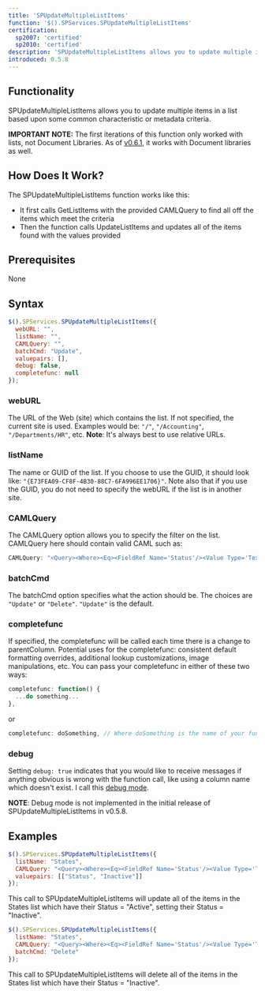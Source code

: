 ```yaml
---
title: 'SPUpdateMultipleListItems'
function: '$().SPServices.SPUpdateMultipleListItems'
certification:
  sp2007: 'certified'
  sp2010: 'certified'
description: 'SPUpdateMultipleListItems allows you to update multiple items in a list based upon some common characteristic or metadata criteria.'
introduced: 0.5.8
---
```


## Functionality

SPUpdateMultipleListItems allows you to update multiple items in a list based upon some common characteristic or metadata criteria.

**IMPORTANT NOTE:** The first iterations of this function only worked with lists, not Document Libraries. As of [v0.6.1](http://spservices.codeplex.com/releases/view/62021), it works with Document libraries as well.

## How Does It Work?

The SPUpdateMultipleListItems function works like this:

*   It first calls GetListItems with the provided CAMLQuery to find all off the items which meet the criteria
*   Then the function calls UpdateListItems and updates all of the items found with the values provided

## Prerequisites

None

## Syntax

``` javascript
$().SPServices.SPUpdateMultipleListItems({
  webURL: "",
  listName: "",
  CAMLQuery: "",
  batchCmd: "Update",
  valuepairs: [],
  debug: false,
  completefunc: null
});
```

### webURL

The URL of the Web (site) which contains the list. If not specified, the current site is used. Examples would be: `"/"`, `"/Accounting"`, `"/Departments/HR"`, etc. **Note**: It's always best to use relative URLs.

### listName

The name or GUID of the list. If you choose to use the GUID, it should look like: `"{E73FEA09-CF8F-4B30-88C7-6FA996EE1706}"`. Note also that if you use the GUID, you do not need to specify the webURL if the list is in another site.

### CAMLQuery

The CAMLQuery option allows you to specify the filter on the list. CAMLQuery here should contain valid CAML such as:

``` javascript
CAMLQuery: "<Query><Where><Eq><FieldRef Name='Status'/><Value Type='Text'>Active</Value></Eq></Where></Query>"
```

### batchCmd

The batchCmd option specifies what the action should be. The choices are `"Update"` or `"Delete"`. `"Update"` is the default.

### completefunc

If specified, the completefunc will be called each time there is a change to parentColumn. Potential uses for the completefunc: consistent default formatting overrides, additional lookup customizations, image manipulations, etc. You can pass your completefunc in either of these two ways:

``` javascript
completefunc: function() {
  ...do something...
},
```

or

``` javascript
completefunc: doSomething, // Where doSomething is the name of your function
```

### debug

Setting `debug: true` indicates that you would like to receive messages if anything obvious is wrong with the function call, like using a column name which doesn't exist. I call this [debug mode](../glossary.md#debug-mode).

**NOTE**: Debug mode is not implemented in the initial release of SPUpdateMultipleListItems in v0.5.8.

## Examples

``` javascript
$().SPServices.SPUpdateMultipleListItems({
  listName: "States",
  CAMLQuery: "<Query><Where><Eq><FieldRef Name='Status'/><Value Type='Text'>Active</Value></Eq></Where></Query>",
  valuepairs: [["Status", "Inactive"]]
});
```

This call to SPUpdateMultipleListItems will update all of the items in the States list which have their Status = "Active", setting their Status = "Inactive".

``` javascript
$().SPServices.SPUpdateMultipleListItems({
  listName: "States",
  CAMLQuery: "<Query><Where><Eq><FieldRef Name='Status'/><Value Type='Text'>Inactive</Value></Eq></Where></Query>",
  batchCmd: "Delete"
});
```

This call to SPUpdateMultipleListItems will delete all of the items in the States list which have their Status = "Inactive".
